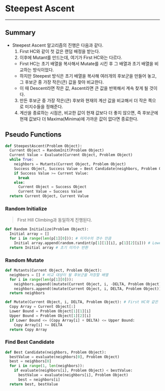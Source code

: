 # Steepest Ascent
---
## Summary
- Steepest Ascent 알고리즘의 진행은 다음과 같다.
  1. First HC와 같이 첫 값은 랜덤 배정을 받는다.
  2. 이후에 Mutant를 만드는데, 여기가 First HC와는 다르다.
    - First HC는 초기 배열을 복사해서 Mutate를 시킨 후 그 배열과 초기 배열을 비교하는 방식이었다.
    - 하지만 Steepest 방식은 초기 배열을 복사해 여러개의 후보군을 만들어 놓고, 그 후보군 중 가장 작은(큰) 값을 찾아 비교한다.
    - 이 때 Descent라면 작은 값, Ascent라면 큰 값을 반복해서 계속 찾게 될 것이다.
  3. 만든 후보군 중 가장 작은(큰) 후보와 현재의 계산 값을 비교해서 더 작은 쪽으로 미지수들을 정해준다.
  4. 계산을 종료하는 시점은, 비교한 값이 현재 값보다 더 좋지 않으면, 즉 후보군에 현재 값보다 더 Maxima(Minima)에 가까운 값이 없다면 종료한다.

## Pseudo Functions
```python
def SteepestAscent(Problem Object):
  Current Object = RandomInit(Problem Object)
  Current Value = Evaluate(Current Object, Problem Object)
  while True:
    neighbors = Mutants(Current Object, Problem Object)
    Success Object, Success Value = Best Candidate(neighbors, Problem Object)
    if Success Value >= Current Value:
      break
    else:
      Current Object = Success Object
      Current Value = Success Value
  return Current Object, Current Value
```

### Random Initialize
> First Hill Climbing과 동일하게 진행된다.  
```python
def Random Initialize(Problem Object):
  Initial array = []
  for i in range(len(p[1][0])): # 미지수의 갯수 만큼
    Initial array.append(random.randint(p[1][1][i], p[1][2][i])) # Lower Bound, Upper Bound 사이의 랜덤 정수
  return Initial array # 초기 미지수 반환
```

### Random Mutate
```python
def Mutants(Current Object, Problem Object):
  neighbors = [] # 비교 대상이 될 후보군을 저장할 배열
  for i in range(len(p[1][0])):
    neighbors.append((mutate(Current Object, i, -DELTA, Problem Object))) # Mutate를 시킨다.
    neighbors.append((mutate(Current Object, i, DELTA, Problem Object))) # 이 때는 +, - 모두 시켜서 저장한다. 총 미지수의 수 X2 개의 후보
  return neighbors
```

```python
def Mutate(Current Object, i, DELTA, Problem Object): # First HC와 같은 Mutate 방식.
  Copy Array = Current Object[:]
  Lower Bound = Problem Object[1][1][i]
  Upper Bound = Problem Object[1][2][i]
  if Lower Bound <= (Copy Array[i] + DELTA) <= Upper Bound:
    Copy Array[i] += DELTA
  return Copy Array
```
### Find Best Candidate
```python
def Best Candidate(neighbors, Problem Object):
  bestValue = evaluate(neighbors[0], Problem Object)
  best = neighbors[0]
  for i in range(1, len(neighbors)):
    if evaluate(neighbors[i], Problem Object) < bestValue:
      bestValue = evaluate(neighbors[i], Problem Object)
      best = neighbors[i]
  return best, bestValue
```
